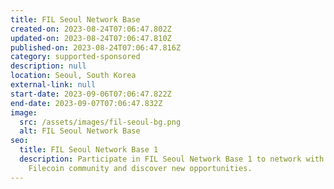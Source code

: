 ```yaml
---
title: FIL Seoul Network Base
created-on: 2023-08-24T07:06:47.802Z
updated-on: 2023-08-24T07:06:47.810Z
published-on: 2023-08-24T07:06:47.816Z
category: supported-sponsored
description: null
location: Seoul, South Korea
external-link: null
start-date: 2023-09-06T07:06:47.822Z
end-date: 2023-09-07T07:06:47.832Z
image:
  src: /assets/images/fil-seoul-bg.png
  alt: FIL Seoul Network Base
seo:
  title: FIL Seoul Network Base 1
  description: Participate in FIL Seoul Network Base 1 to network with the
    Filecoin community and discover new opportunities.
---
```

